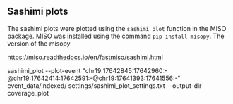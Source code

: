 ## Sashimi plots
The sashimi plots were plotted using the `sashimi_plot` function in the MISO package. MISO was installed using the command `pip install misopy`. The version of the misopy 






https://miso.readthedocs.io/en/fastmiso/sashimi.html

sashimi_plot --plot-event "chr19:17642845:17642960:-@chr19:17642414:17642591:-@chr19:17641393:17641556:-" event_data/indexed/ settings/sashimi_plot_settings.txt --output-dir coverage_plot
